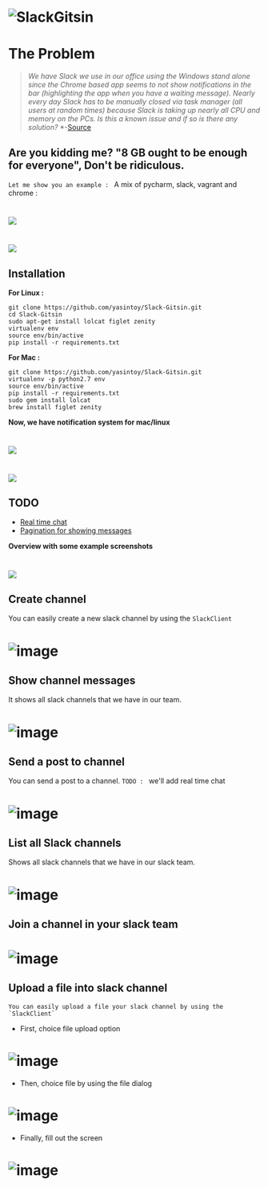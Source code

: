 # ![SlackGitsin](screen_shots/logo.jpg)

The Problem
=================

> *We have Slack we use in our office using the Windows stand alone since the Chrome based app seems to not show notifications in the bar (highlighting the app when you have a waiting message).*
> *Nearly every day Slack has to be manually closed via task manager (all users at random times) because Slack is taking up nearly all CPU and memory on the PCs.*
> *Is this a known issue and if so is there any solution?*
> *-[Source](https://www.reddit.com/r/Slack/comments/3fy494/slack_taking_up_a_lot_of_system_resources/)

## Are you kidding me? "8 GB ought to be enough for everyone", Don't be ridiculous.

`Let me show you an example : ` A mix of pycharm, slack, vagrant and chrome : 
# ![](screen_shots/marcosmemory.jpg)


# ![](screen_shots/anim.gif)

## Installation
**For Linux :**
```
git clone https://github.com/yasintoy/Slack-Gitsin.git
cd Slack-Gitsin
sudo apt-get install lolcat figlet zenity
virtualenv env
source env/bin/active
pip install -r requirements.txt 

```

**For Mac :** 
```
git clone https://github.com/yasintoy/Slack-Gitsin.git
virtualenv -p python2.7 env
source env/bin/active
pip install -r requirements.txt
sudo gem install lolcat
brew install figlet zenity

```

**Now, we have notification system for mac/linux**
# ![](screen_shots/notification_test.png)

# ![](screen_shots/memoryUsage.png)

## TODO

* [Real time chat](https://github.com/yasintoy/Slack-Gitsin/)
* [Pagination for showing messages](https://github.com/yasintoy/Slack-Gitsin/)

**Overview with some example screenshots**

# ![](screen_shots/overview.png)

## Create channel

   You can easily create a new slack channel by using the `SlackClient`

# ![image](screen_shots/channel_create_screen.png)

## Show channel messages

   It shows all slack channels that we have in our team.

# ![image](screen_shots/history_screen.png)

## Send a post to channel

   You can send a post to a channel.
   ``TODO : `` we'll add real time chat

# ![image](screen_shots/channel_post_screen.png)


## List all Slack channels

  Shows all slack channels that we have in our slack team.

# ![image](screen_shots/channel_list_screen.png)

## Join a channel in your slack team


# ![image](screen_shots/channel_join_screen.png)


## Upload a file into slack channel

    You can easily upload a file your slack channel by using the `SlackClient`

- First, choice file upload option
# ![image](screen_shots/upload_file_menu.png)

- Then, choice file by using the file dialog
# ![image](screen_shots/opened_file_dialog.png)

- Finally, fill out the screen
# ![image](screen_shots/file_upload_process.png)

